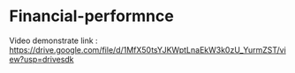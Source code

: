 # Financial-performnce
Video demonstrate link : https://drive.google.com/file/d/1MfX50tsYJKWptLnaEkW3k0zU_YurmZST/view?usp=drivesdk
